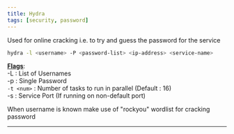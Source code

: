 ```yaml
---
title: Hydra
tags: [security, password]
---
```


Used for online cracking i.e. to try and guess the password for the service

````bash
hydra -l <username> -P <password-list> <ip-address> <service-name>
````

**<u>Flags</u>**:  
-L : List of Usernames  
-p : Single Password  
`-t <num>` : Number of tasks to run in parallel (Default : 16)  
-s : Service Port (If running on non-default port)

When username is known make use of "rockyou" wordlist for cracking password

---